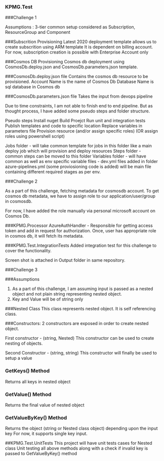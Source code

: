 ### KPMG.Test
###Challenge 1

Assumptions :
3-tier common setup considered as Subscription, ResourceGroup and Component

###Subscrition Provisioning
Latest 2020 deployment template allows us to create subscrition using ARM template
It is dependent on billing account. For now, subscription creation is possible with Enterprise Account only

###Cosmos DB Provisioning
Cosmos db deployment using CosmosDb.deploy.json and CosmosDb.parameters.json template.

###CosmosDb.deploy.json file
Contains the cosmos db resource to be provisioned.
Account Name is the name of Cosmos Db
Database Name is sql database in Cosmos db

###CosmosDb.parameters.json file
Takes the input from devops pipeline

Due to time constraints, I am not able to finish end to end pipeline.
But as thought process, I have added some pseudo steps and folder structure.

Pseudo steps
Install nuget
Build Proejct
Run unit and integration tests
Publish templates and code to specific location
Replace variables in parameters file
Provision resource (and/or assign specific roles)
(OR assign roles using powershell script) 

Jobs folder - will take common template for jobs in this folder like a main deploy job which will provision and deploy resources
Steps folder - common steps can be moved to this folder
Variables folder - will have common as well as env specific variable files - dev.yml files added in folder
azure-pipelines.yml (some proviosioning code is added) will be main file containing different required stages as per env.


###Challenge 2

As a part of this challenge, fetching metadata for cosmosdb account.
To get cosmos db metadata, we have to assign role to our application/user/group in cosmosdb.

For now, I have added the role manually via personal microsoft account on Cosmos Db.

###KPMG.Processor
AzureAuthHandler - Responsible for getting access token and add in request for authorization.
Once, user has appropriate role in cosmos db, it will fetch its metadata. 

###KPMG.Test.IntegrationTests
Added integration test for this challenge to cover the functionality.

Screen shot is attached in Output folder in same repository.

###Challenge 3

###Assumptions
1. As a part of this challenge, I am assuming input is passed as a nested object and not plain string representing nested object.
2. Key and Value will be of string only

###Nested Class
This class represents nested object. It is self referencing class.

###Constructors:
2 constructors are exposed in order to create nested object.

First constructor - (string, Nested)
This constructor can be used to create nesting of objects.

Second Constructor - (string, string)
This constructor will finally be used to setup a value

### GetKeys() Method
Returns all keys in nested object

### GetValue() Method
Returns the final value of nested object

### GetValueByKey() Method
Returns the object (string or Nested class object) depending upon the input key
For now, it supports single key input.

##KPMG.Test.UnitTests
This project will have unit tests cases for Nested class
Unit testing all above methods along with a check if invalid key is passed to GetValueByKey() method